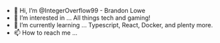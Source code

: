- 👋 Hi, I’m @IntegerOverflow99 - Brandon Lowe
- 👀 I’m interested in ... All things tech and gaming!
- 🌱 I’m currently learning ... Typescript, React, Docker, and plenty more.
- 📫 How to reach me ... 

<!---
IntegerOverflow99/IntegerOverflow99 is a ✨ special ✨ repository because its `README.md` (this file) appears on your GitHub profile.
You can click the Preview link to take a look at your changes.
--->
